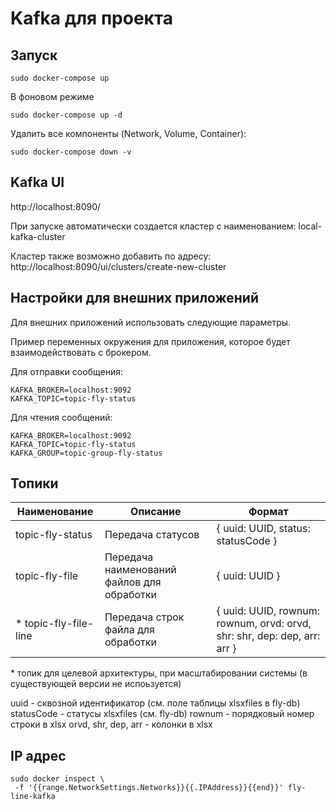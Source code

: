 # Kafka для проекта

## Запуск

```
sudo docker-compose up
```

В фоновом режиме

```
sudo docker-compose up -d
```

Удалить все компоненты (Network, Volume, Container):

```
sudo docker-compose down -v
```

## Kafka UI

http://localhost:8090/

При запуске автоматически создается кластер с наименованием:
local-kafka-cluster

Кластер также возможно добавить по адресу:
http://localhost:8090/ui/clusters/create-new-cluster

## Настройки для внешних приложений

Для внешних приложений использовать следующие параметры.

Пример переменных окружения для приложения, которое будет взаимодействовать с брокером.

Для отправки сообщения:

```
KAFKA_BROKER=localhost:9092
KAFKA_TOPIC=topic-fly-status
```

Для чтения сообщений:

```
KAFKA_BROKER=localhost:9092
KAFKA_TOPIC=topic-fly-status
KAFKA_GROUP=topic-group-fly-status
```

## Топики

| Наименование           | Описание                                   | Формат                                                                   |
| ---------------------- | ------------------------------------------ | ------------------------------------------------------------------------ |
| topic-fly-status       | Передача статусов                          | { uuid: UUID, status: statusCode }                                       |
| topic-fly-file         | Передача наименований файлов для обработки | { uuid: UUID }                                                           |
| \* topic-fly-file-line | Передача строк файла для обработки         | { uuid: UUID, rownum: rownum, orvd: orvd, shr: shr, dep: dep, arr: arr } |

\* топик для целевой архитектуры, при масштабировании системы (в существующей версии не испоьзуется)

uuid - сквозной идентификатор (см. поле таблицы xlsxfiles в fly-db)
statusCode - статусы xlsxfiles (см. fly-db)
rownum - порядковый номер строки в xlsx
orvd, shr, dep, arr - колонки в xlsx

## IP адрес

```
sudo docker inspect \
 -f '{{range.NetworkSettings.Networks}}{{.IPAddress}}{{end}}' fly-line-kafka
```
